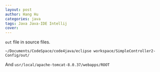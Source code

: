 ```yaml
---
layout: post
author: Hang Hu
categories: java
tags: Java Java-IDE Intellij 
cover: 
---
```


`out` file in source files.
```
~/Documents/CodeSpace/code4java/eclipse workspace/SimpleController2-Config/out/
```
And `usr/local/apache-tomcat-8.0.37/webapps/ROOT`
